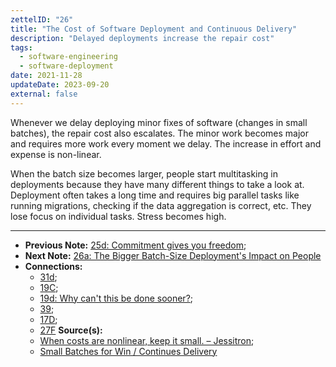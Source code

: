 ```yaml
---
zettelID: "26"
title: "The Cost of Software Deployment and Continuous Delivery"
description: "Delayed deployments increase the repair cost"
tags:
  - software-engineering
  - software-deployment
date: 2021-11-28
updateDate: 2023-09-20
external: false
---
```


Whenever we delay deploying minor fixes of software (changes in small batches), the repair cost also escalates. The minor work becomes major and requires more work every moment we delay. The increase in effort and expense is non-linear.

When the batch size becomes larger, people start multitasking in deployments because they have many different things to take a look at. Deployment often takes a long time and requires big parallel tasks like running migrations, checking if the data aggregation is correct, etc. They lose focus on individual tasks. Stress becomes high.

---

- **Previous Note:** [25d: Commitment gives you freedom](/notes/25d/);
- **Next Note:** [26a: The Bigger Batch-Size Deployment's Impact on People](/notes/26a/)
- **Connections:**
  - [31d](/notes/31d/);
  - [19C](/notes/19c/);
  - [19d: Why can't this be done sooner?](/notes/19d/);
  - [39](/notes/39/);
  - [17D](/notes/17d/);
  - [27F](/notes/27f/)
**Source(s):**
  - [When costs are nonlinear, keep it small. – Jessitron](https://jessitron.com/2021/01/18/when-costs-are-nonlinear-keep-it-small/);
  - [Small Batches for Win / Continues Delivery](https://www.eferro.net/2021/01/small-batches-for-win-continuous.html)
